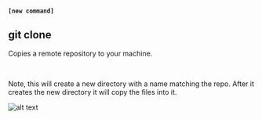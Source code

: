 #### `[new command]`
##  git clone

Copies a remote repository to your machine.

<br>

Note, this will create a new directory with a name matching the repo. After it creates the new directory it will copy the files into it.

![alt text](images/clones.jpg)